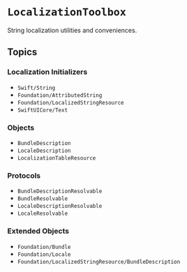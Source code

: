 # ``LocalizationToolbox``

String localization utilities and conveniences.

## Topics

### Localization Initializers

- ``Swift/String``
- ``Foundation/AttributedString``
- ``Foundation/LocalizedStringResource``
- ``SwiftUICore/Text``

### Objects

- ``BundleDescription``
- ``LocaleDescription``
- ``LocalizationTableResource``

### Protocols

- ``BundleDescriptionResolvable``
- ``BundleResolvable``
- ``LocaleDescriptionResolvable``
- ``LocaleResolvable``

### Extended Objects

- ``Foundation/Bundle``
- ``Foundation/Locale``
- ``Foundation/LocalizedStringResource/BundleDescription``
